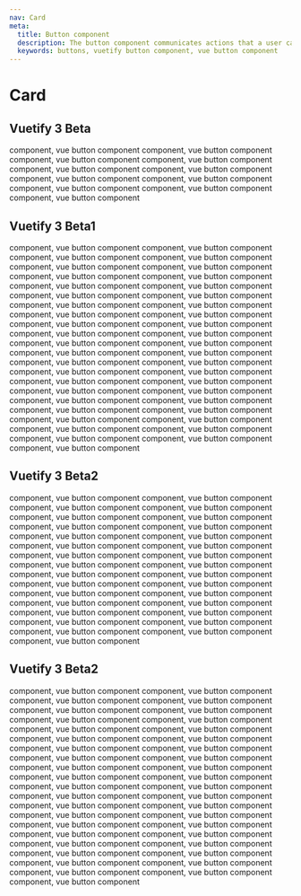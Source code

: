 ```yaml
---
nav: Card
meta:
  title: Button component
  description: The button component communicates actions that a user can take and are typically placed in dialogs, forms, cards and toolbars.
  keywords: buttons, vuetify button component, vue button component
---
```


# Card
## Vuetify 3 Beta
 component, vue button component component, vue button component component, vue button component component, vue button component component, vue button component component, vue button component component, vue button component component, vue button component component, vue button component component, vue button component component, vue button component
## Vuetify 3 Beta1

 component, vue button component component, vue button component component, vue button component component, vue button component component, vue button component component, vue button component component, vue button component component, vue button component component, vue button component component, vue button component component, vue button component component, vue button component component, vue button component component, vue button component component, vue button component component, vue button component component, vue button component component, vue button component component, vue button component component, vue button component component, vue button component component, vue button component component, vue button component component, vue button component component, vue button component component, vue button component component, vue button component component, vue button component component, vue button component component, vue button component component, vue button component component, vue button component component, vue button component component, vue button component component, vue button component component, vue button component component, vue button component component, vue button component component, vue button component component, vue button component component, vue button component component, vue button component component, vue button component
## Vuetify 3 Beta2

 component, vue button component component, vue button component component, vue button component component, vue button component component, vue button component component, vue button component component, vue button component component, vue button component component, vue button component component, vue button component component, vue button component component, vue button component component, vue button component component, vue button component component, vue button component component, vue button component component, vue button component component, vue button component component, vue button component component, vue button component component, vue button component component, vue button component component, vue button component component, vue button component component, vue button component component, vue button component component, vue button component component, vue button component component, vue button component component, vue button component component, vue button component

## Vuetify 3 Beta2
 component, vue button component component, vue button component component, vue button component component, vue button component component, vue button component component, vue button component component, vue button component component, vue button component component, vue button component component, vue button component component, vue button component component, vue button component component, vue button component component, vue button component component, vue button component component, vue button component component, vue button component component, vue button component component, vue button component component, vue button component component, vue button component component, vue button component component, vue button component component, vue button component component, vue button component component, vue button component component, vue button component component, vue button component component, vue button component component, vue button component component, vue button component component, vue button component component, vue button component component, vue button component component, vue button component component, vue button component component, vue button component component, vue button component component, vue button component component, vue button component component, vue button component

